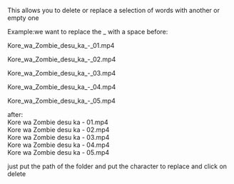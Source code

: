 This allows you to delete or replace a selection of words with another or empty one

Example:we want to replace the _ with a space
before:

Kore_wa_Zombie_desu_ka_-_01.mp4

Kore_wa_Zombie_desu_ka_-_02.mp4

Kore_wa_Zombie_desu_ka_-_03.mp4

Kore_wa_Zombie_desu_ka_-_04.mp4

Kore_wa_Zombie_desu_ka_-_05.mp4

after:\
Kore wa Zombie desu ka - 01.mp4\
Kore wa Zombie desu ka - 02.mp4\
Kore wa Zombie desu ka - 03.mp4\
Kore wa Zombie desu ka - 04.mp4\
Kore wa Zombie desu ka - 05.mp4

just put the path of the folder and put the character to replace and click on delete

